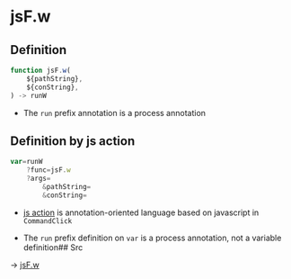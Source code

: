 # jsF.w

## Definition

```js.js
function jsF.w(
	${pathString},
	${conString},
) -> runW
```

- The `run` prefix annotation is a process annotation
## Definition by js action

```js.js
var=runW
	?func=jsF.w
	?args=
		&pathString=
		&conString=
```

- [js action](#) is annotation-oriented language based on javascript in `CommandClick`

- The `run` prefix definition on `var` is a process annotation, not a variable definition## Src

-> [jsF.w](https://github.com/puutaro/CommandClick/blob/master/app/src/main/java/com/puutaro/commandclick/fragment_lib/terminal_fragment/js_interface/file/JsF.kt#L19)


